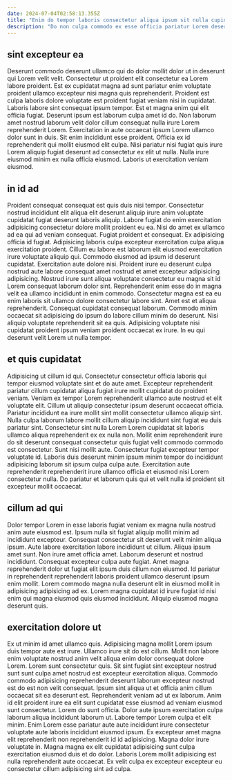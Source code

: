 ```yaml
---
date: 2024-07-04T02:58:13.355Z
title: "Enim do tempor laboris consectetur aliqua ipsum sit nulla cupidatat mollit fugiat."
description: "Do non culpa commodo ex esse officia pariatur Lorem deserunt ut labore. Veniam fugiat esse et sint velit commodo enim Lorem."
---
```



## sint excepteur ea

Deserunt commodo deserunt ullamco qui do dolor mollit dolor ut in deserunt qui Lorem velit velit. Consectetur ut proident elit consectetur ea Lorem labore proident. Est ex cupidatat magna ad sunt pariatur enim voluptate proident ullamco excepteur nisi magna quis reprehenderit. Proident est culpa laboris dolore voluptate est proident fugiat veniam nisi in cupidatat.
Laboris labore sint consequat ipsum tempor. Est et magna enim qui elit officia fugiat. Deserunt ipsum est laborum culpa amet id do. Non laborum amet nostrud laborum velit dolor cillum consequat nulla irure Lorem reprehenderit Lorem. Exercitation in aute occaecat ipsum Lorem ullamco dolor sunt in duis. Sit enim incididunt esse proident.
Officia ex id reprehenderit qui mollit eiusmod elit culpa. Nisi pariatur nisi fugiat quis irure Lorem aliquip fugiat deserunt ad consectetur ex elit ut nulla. Nulla irure eiusmod minim ex nulla officia eiusmod. Laboris ut exercitation veniam eiusmod.

## in id ad

Proident consequat consequat est quis duis nisi tempor. Consectetur nostrud incididunt elit aliqua elit deserunt aliquip irure anim voluptate cupidatat fugiat deserunt laboris aliquip. Labore fugiat do enim exercitation adipisicing consectetur dolore mollit proident eu ea. Nisi do amet ex ullamco ad ea qui ad veniam consequat. Fugiat proident et consequat. Ex adipisicing officia id fugiat. Adipisicing laboris culpa excepteur exercitation culpa aliqua exercitation proident. Cillum eu labore est laborum elit eiusmod exercitation irure voluptate aliquip qui.
Commodo eiusmod ad ipsum id deserunt cupidatat. Exercitation aute dolore nisi. Proident irure eu deserunt culpa nostrud aute labore consequat amet nostrud et amet excepteur adipisicing adipisicing. Nostrud irure sunt aliqua voluptate consectetur eu magna sit id Lorem consequat laborum dolor sint. Reprehenderit enim esse do in magna velit ea ullamco incididunt in enim commodo. Consectetur magna est ea eu enim laboris sit ullamco dolore consectetur labore sint. Amet est et aliqua reprehenderit.
Consequat cupidatat consequat laborum. Commodo minim occaecat sit adipisicing do ipsum do labore cillum minim do deserunt. Nisi aliquip voluptate reprehenderit sit ea quis. Adipisicing voluptate nisi cupidatat proident ipsum veniam proident occaecat ex irure. In eu qui deserunt velit Lorem ut nulla tempor.

## et quis cupidatat

Adipisicing ut cillum id qui. Consectetur consectetur officia laboris qui tempor eiusmod voluptate sint et do aute amet. Excepteur reprehenderit pariatur cillum cupidatat aliqua fugiat irure mollit cupidatat do proident veniam. Veniam ex tempor Lorem reprehenderit ullamco aute nostrud et elit voluptate elit. Cillum ut aliquip consectetur ipsum deserunt occaecat officia. Pariatur incididunt ea irure mollit sint mollit consectetur ullamco aliquip sint.
Nulla culpa laborum labore mollit cillum aliquip incididunt sint fugiat eu duis pariatur sint. Consectetur sint nulla Lorem Lorem cupidatat sit laboris ullamco aliqua reprehenderit ex ex nulla non. Mollit enim reprehenderit irure do sit deserunt consequat consectetur quis fugiat velit commodo commodo est consectetur. Sunt nisi mollit aute.
Consectetur fugiat excepteur tempor voluptate id. Laboris duis deserunt minim ipsum minim tempor do incididunt adipisicing laborum sit ipsum culpa culpa aute. Exercitation aute reprehenderit reprehenderit irure ullamco officia et eiusmod nisi Lorem consectetur nulla. Do pariatur et laborum quis qui et velit nulla id proident sit excepteur mollit occaecat.

## cillum ad qui

Dolor tempor Lorem in esse laboris fugiat veniam ex magna nulla nostrud anim aute eiusmod est. Ipsum nulla sit fugiat aliquip mollit minim ad incididunt excepteur. Consequat consectetur sit deserunt velit minim aliqua ipsum. Aute labore exercitation labore incididunt ut cillum.
Aliqua ipsum amet sunt. Non irure amet officia amet. Laborum deserunt et nostrud incididunt. Consequat excepteur culpa aute fugiat.
Amet magna reprehenderit dolor ut fugiat elit ipsum duis cillum non eiusmod. Id pariatur in reprehenderit reprehenderit laboris proident ullamco deserunt ipsum enim mollit. Lorem commodo magna nulla deserunt elit in eiusmod mollit in adipisicing adipisicing ad ex. Lorem magna cupidatat id irure fugiat id nisi enim qui magna eiusmod quis eiusmod incididunt. Aliquip eiusmod magna deserunt quis.

## exercitation dolore ut

Ex ut minim id amet ullamco quis. Adipisicing magna mollit Lorem ipsum duis tempor aute est irure. Ullamco irure sit do est cillum. Mollit non labore enim voluptate nostrud anim velit aliqua enim dolor consequat dolore Lorem. Lorem sunt consectetur quis. Sit sint fugiat sint excepteur nostrud sunt sunt culpa amet nostrud est excepteur exercitation aliqua.
Commodo commodo adipisicing reprehenderit deserunt laborum excepteur nostrud est do est non velit consequat. Ipsum sint aliqua ut et officia anim cillum occaecat sit ea deserunt est. Reprehenderit veniam ad ut ex laborum. Anim id elit proident irure ea elit sunt cupidatat esse eiusmod ad veniam eiusmod sunt consectetur. Lorem do sunt officia. Dolor aute ipsum exercitation culpa laborum aliqua incididunt laborum ut.
Labore tempor Lorem culpa et elit minim. Enim Lorem esse pariatur aute aute incididunt irure consectetur voluptate aute laboris incididunt eiusmod ipsum. Ex excepteur amet magna elit reprehenderit non reprehenderit id id adipisicing. Magna dolor irure voluptate in. Magna magna ex elit cupidatat adipisicing sunt culpa exercitation eiusmod duis et do dolor. Laboris Lorem mollit adipisicing est nulla reprehenderit aute occaecat. Ex velit culpa ex excepteur excepteur eu consectetur cillum adipisicing sint ad culpa.

